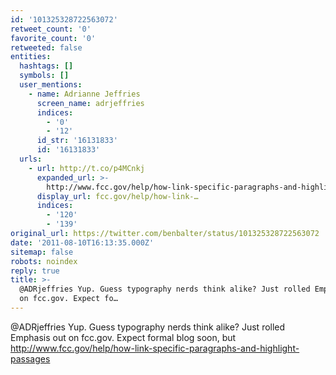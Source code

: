 ```yaml
---
id: '101325328722563072'
retweet_count: '0'
favorite_count: '0'
retweeted: false
entities:
  hashtags: []
  symbols: []
  user_mentions:
    - name: Adrianne Jeffries
      screen_name: adrjeffries
      indices:
        - '0'
        - '12'
      id_str: '16131833'
      id: '16131833'
  urls:
    - url: http://t.co/p4MCnkj
      expanded_url: >-
        http://www.fcc.gov/help/how-link-specific-paragraphs-and-highlight-passages
      display_url: fcc.gov/help/how-link-…
      indices:
        - '120'
        - '139'
original_url: https://twitter.com/benbalter/status/101325328722563072
date: '2011-08-10T16:13:35.000Z'
sitemap: false
robots: noindex
reply: true
title: >-
  @ADRjeffries Yup. Guess typography nerds think alike? Just rolled Emphasis out
  on fcc.gov. Expect fo…
---
```


@ADRjeffries Yup. Guess typography nerds think alike? Just rolled Emphasis out on fcc.gov. Expect formal blog soon, but http://www.fcc.gov/help/how-link-specific-paragraphs-and-highlight-passages